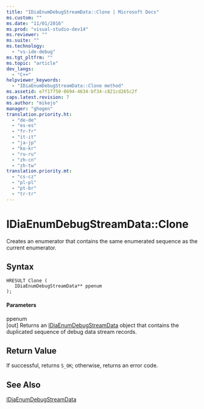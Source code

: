 ```yaml
---
title: "IDiaEnumDebugStreamData::Clone | Microsoft Docs"
ms.custom: ""
ms.date: "11/01/2016"
ms.prod: "visual-studio-dev14"
ms.reviewer: ""
ms.suite: ""
ms.technology: 
  - "vs-ide-debug"
ms.tgt_pltfrm: ""
ms.topic: "article"
dev_langs: 
  - "C++"
helpviewer_keywords: 
  - "IDiaEnumDebugStreamData::Clone method"
ms.assetid: e7f17750-0694-4634-bf34-c821cd265c2f
caps.latest.revision: 7
ms.author: "mikejo"
manager: "ghogen"
translation.priority.ht: 
  - "de-de"
  - "es-es"
  - "fr-fr"
  - "it-it"
  - "ja-jp"
  - "ko-kr"
  - "ru-ru"
  - "zh-cn"
  - "zh-tw"
translation.priority.mt: 
  - "cs-cz"
  - "pl-pl"
  - "pt-br"
  - "tr-tr"
---
```

# IDiaEnumDebugStreamData::Clone
Creates an enumerator that contains the same enumerated sequence as the current enumerator.  
  
## Syntax  
  
```cpp#  
HRESULT Clone (   
   IDiaEnumDebugStreamData** ppenum  
);  
```  
  
#### Parameters  
 ppenum  
 [out] Returns an [IDiaEnumDebugStreamData](../../debugger/debug-interface-access/idiaenumdebugstreamdata.md) object that contains the duplicated sequence of debug data stream records.  
  
## Return Value  
 If successful, returns `S_OK`; otherwise, returns an error code.  
  
## See Also  
 [IDiaEnumDebugStreamData](../../debugger/debug-interface-access/idiaenumdebugstreamdata.md)
